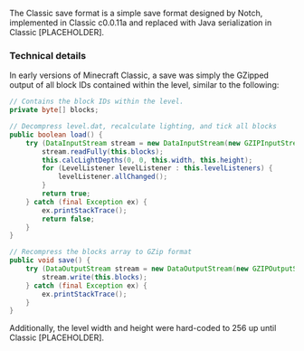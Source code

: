 The Classic save format is a simple save format designed by Notch, implemented in Classic c0.0.11a and replaced with Java serialization in Classic [PLACEHOLDER].

### Technical details
In early versions of Minecraft Classic, a save was simply the GZipped output of all block IDs contained within the level, similar to the following:
```java
// Contains the block IDs within the level.
private byte[] blocks;

// Decompress level.dat, recalculate lighting, and tick all blocks
public boolean load() {
    try (DataInputStream stream = new DataInputStream(new GZIPInputStream(new FileInputStream(new File("level.dat"))))) {
        stream.readFully(this.blocks);
        this.calcLightDepths(0, 0, this.width, this.height);
        for (LevelListener levelListener : this.levelListeners) {
            levelListener.allChanged();
        }
        return true;
    } catch (final Exception ex) {
        ex.printStackTrace();
        return false;
    }
}

// Recompress the blocks array to GZip format
public void save() {
    try (DataOutputStream stream = new DataOutputStream(new GZIPOutputStream(new FileOutputStream(new File("level.dat"))))) {
        stream.write(this.blocks);
    } catch (final Exception ex) {
        ex.printStackTrace();
    }
}
```
Additionally, the level width and height were hard-coded to 256 up until Classic [PLACEHOLDER].